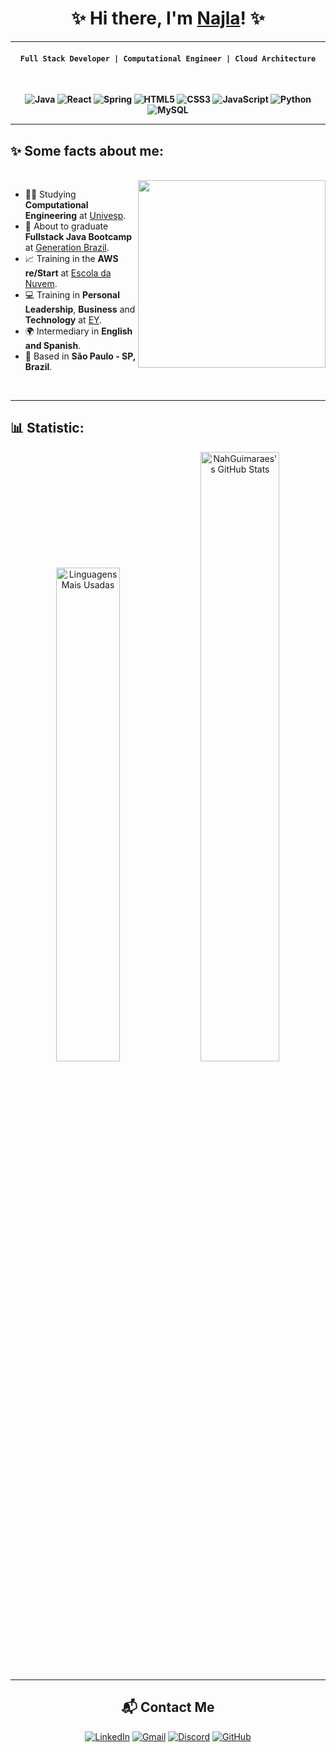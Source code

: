 <div align=center>
 
# ✨ Hi there, I'm <a href="https://www.linkedin.com/in/najlaguimaraes/">Najla</a>! ✨

</div>


***********

<div align=center>
<b>

 #### `Full Stack Developer | Computational Engineer | Cloud Architecture`
<br>

![Java](https://img.shields.io/badge/java-%23ED8B00.svg?style=for-the-badge&logo=openjdk&logoColor=white)
![React](https://img.shields.io/badge/React-20232A?style=for-the-badge&logo=react&logoColor=61DAFB)
![Spring](https://img.shields.io/badge/spring-%236DB33F.svg?style=for-the-badge&logo=spring&logoColor=white)
![HTML5](https://img.shields.io/badge/HTML5-E34F26?style=for-the-badge&logo=html5&logoColor=white)
![CSS3](https://img.shields.io/badge/CSS3-1572B6?style=for-the-badge&logo=css3&logoColor=white)
![JavaScript](https://img.shields.io/badge/JavaScript-F7DF1E?style=for-the-badge&logo=javascript&logoColor=black)
![Python](https://img.shields.io/badge/python-3670A0?style=for-the-badge&logo=python&logoColor=ffdd54)
![MySQL](https://img.shields.io/badge/MySQL-00000F?style=for-the-badge&logo=mysql&logoColor=white)

</b>
</div>

***********
## ✨ Some facts about me:
<br>
<img align="right" width="300" src="https://i.pinimg.com/originals/19/b2/8c/19b28c8372aaec65623f7ee7332e74be.gif"/>

- 👩‍💻 Studying **Computational Engineering** at [Univesp](https://univesp.br).
- 💼 About to graduate **Fullstack Java Bootcamp** at [Generation Brazil](https://brazil.generation.org/programas/new-pessoa-desenvolvedora-fullstack-java/).
- 📈 Training in the **AWS re/Start** at [Escola da Nuvem](https://escoladanuvem.org).
- 💻 Training in **Personal Leadership**, **Business** and **Technology** at [EY](https://on.fiap.com.br/local/salavirtual/conteudo-digital.php).
- 🌍 Intermediary in **English and Spanish**.
- 📍 Based in **São Paulo - SP, Brazil**.
<br>

***********
##  📊 Statistic:  
<div align="center">
<img width="45%" 
       src="https://github-readme-stats.vercel.app/api/top-langs/?username=NahGuimaraes&layout=compact&bg_color=00000000&text_color=FF4BB4&title_color=FF4BB4&border_color=FFA4C7&card_width=200" 
       alt="Linguagens Mais Usadas" />

  <a href="https://awesome-github-stats.azurewebsites.net/user-stats/NahGuimaraes?cardType=github&theme=tokyonight&bg=00000000&text=FF4BB4&title=FF4BB4&ring=FFA4C7&border=FFA4C7">
    <img width="50%" alt="NahGuimaraes's GitHub Stats" 
         src="https://awesome-github-stats.azurewebsites.net/user-stats/NahGuimaraes?cardType=github&theme=tokyonight&bg=00000000&text=FF4BB4&title=FF4BB4&ring=FFA4C7&border=FFA4C7" />
  </a>
</p>


***********

## 📬 Contact Me
[![LinkedIn](https://img.shields.io/badge/LinkedIn-0077B5?style=for-the-badge&logo=linkedin&logoColor=white)](https://www.linkedin.com/in/najlaguimaraes/) 
[![Gmail](https://img.shields.io/badge/Gmail-333333?style=for-the-badge&logo=gmail&logoColor=red)](najlaguimaraes.sabino@gmail.com) 
[![Discord](https://img.shields.io/badge/Discord-7289DA?style=for-the-badge&logo=discord&logoColor=white)](https://discord.com/channels/@najlaguimaraes_66493/) 
[![GitHub](https://img.shields.io/badge/GitHub-100000?style=for-the-badge&logo=github&logoColor=white)](https://github.com/nahguimaraes)
